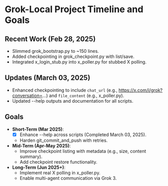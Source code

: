 # Grok-Local Project Timeline and Goals

## Recent Work (Feb 28, 2025)
- Slimmed grok_bootstrap.py to ~150 lines.
- Added checkpointing in grok_checkpoint.py with list/save.
- Integrated x_login_stub.py into x_poller.py for stubbed X polling.

## Updates (March 03, 2025)
- Enhanced checkpointing to include `chat_url` (e.g., https://x.com/i/grok?conversation=...) and `file_content` (e.g., x_poller.py).
- Updated --help outputs and documentation for all scripts.

## Goals
- **Short-Term (Mar 2025)**:
  - [x] Enhance --help across scripts (Completed March 03, 2025).
  - Harden git_commit_and_push with retries.
- **Mid-Term (Apr-May 2025)**:
  - Improve checkpoint listing with metadata (e.g., size, content summary).
  - Add checkpoint restore functionality.
- **Long-Term (Jun 2025+)**:
  - Implement real X polling in x_poller.py.
  - Enable multi-agent communication via Grok 3.
